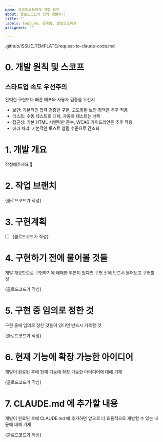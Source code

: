 ```yaml
---
name: 클로드코드에게 개발 요청
about: 클로드코드와 함께 개발하기
title: ''
labels: feature, 등록됨, 클로드드리븐
assignees: ''

---
```


.github/ISSUE_TEMPLATE/request-to-claude-code.md



# 0. 개발 원칙 및 스코프

## 스타트업 속도 우선주의

완벽한 구현보다 빠른 배포와 사용자 검증을 우선시

- 보안: 기본적인 입력 검증만 구현, 고도화된 보안 정책은 추후 적용
- 테스트: 수동 테스트로 대체, 자동화 테스트는 생략
- 접근성: 기본 HTML 시맨틱만 준수, WCAG 가이드라인은 추후 적용
- 에러 처리: 기본적인 토스트 알림 수준으로 간소화

# 1. 개발 개요

작성해주세요 🐣

# 2. 작업 브랜치

{클로드코드가 작성}

# 3. 구현계획

- [ ] {클로드코드가 작성}

# 4. 구현하기 전에 물어볼 것들

개발 개요만으로 구현하기에 애매한 부분이 있다면 구현 전에 반드시 물어보고 구현할 것

{클로드코드가 작성}

# 5. 구현 중 임의로 정한 것

구현 중에 임의로 정한 것들이 있다면 반드시 기록할 것

{클로드코드가 작성}

# 6. 현재 기능에 확장 가능한 아이디어

개발이 완료된 후에 현재 기능에 확장 가능한 아이디어에 대해 기재

{클로드코드가 작성}

# 7. CLAUDE.md 에 추가할 내용

개발이 완료된 후에 CLAUDE.md 에 추가하면 앞으로 더 효율적으로 개발할 수 있는 내용에 대해 기재

{클로드코드가 작성}
